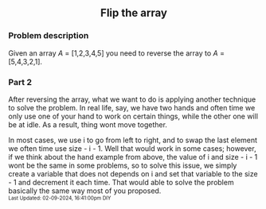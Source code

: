 <h2 align="center">Flip the array</h2>

### Problem description
Given an array $A$ = [1,2,3,4,5] you need to reverse the array to $A$ = [5,4,3,2,1].

### Part 2
After reversing the array, what we want to do is applying another technique to solve the problem. In real life, say, we have two hands and often time we only use one of your hand to work on certain things, while the other one will be at idle. As a result, thing wont move together. 

In most cases, we use i to go from left to right, and to swap the last element we often time use size - i - 1. Well that would work in some cases; however, if we think about the hand example from above, the value of i and size - i - 1 wont be the same in some problems, so to solve this issue, we simply create a variable that does not depends on i and set that variable to the size - 1 and decrement it each time. That would able to solve the problem basically the same way most of you proposed.  
<font size = 1>Last Updated: 02-09-2024, 16:41:00pm DIY</font>
